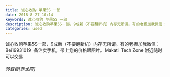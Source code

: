 ```yaml
---
title: 诚心收购 苹果5S 一部
date: 2018-8-27 10:14
keywords: 诚心收购 苹果5S 一部
description: 诚心收购苹果5S一部，9成新（不要翻新机）内存无所谓。有的老板加我微信：Bei19931019  备注卖手机，带上您的价格跟图片。Makati  Tech Zone 附近随时可以交易
categories: used
---
```

<td class="t_f" id="postmessage_1690204">

诚心收购苹果5S一部，9成新（不要翻新机）内存无所谓。有的老板加我微信：Bei19931019  备注卖手机，带上您的价格跟图片。Makati  Tech Zone 附近随时可以交易</td>
###### 转载自[菲龙网]